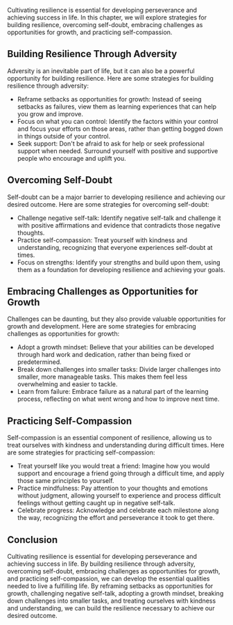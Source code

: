 
Cultivating resilience is essential for developing perseverance and achieving success in life. In this chapter, we will explore strategies for building resilience, overcoming self-doubt, embracing challenges as opportunities for growth, and practicing self-compassion.

Building Resilience Through Adversity
-------------------------------------

Adversity is an inevitable part of life, but it can also be a powerful opportunity for building resilience. Here are some strategies for building resilience through adversity:

* Reframe setbacks as opportunities for growth: Instead of seeing setbacks as failures, view them as learning experiences that can help you grow and improve.
* Focus on what you can control: Identify the factors within your control and focus your efforts on those areas, rather than getting bogged down in things outside of your control.
* Seek support: Don't be afraid to ask for help or seek professional support when needed. Surround yourself with positive and supportive people who encourage and uplift you.

Overcoming Self-Doubt
---------------------

Self-doubt can be a major barrier to developing resilience and achieving our desired outcome. Here are some strategies for overcoming self-doubt:

* Challenge negative self-talk: Identify negative self-talk and challenge it with positive affirmations and evidence that contradicts those negative thoughts.
* Practice self-compassion: Treat yourself with kindness and understanding, recognizing that everyone experiences self-doubt at times.
* Focus on strengths: Identify your strengths and build upon them, using them as a foundation for developing resilience and achieving your goals.

Embracing Challenges as Opportunities for Growth
------------------------------------------------

Challenges can be daunting, but they also provide valuable opportunities for growth and development. Here are some strategies for embracing challenges as opportunities for growth:

* Adopt a growth mindset: Believe that your abilities can be developed through hard work and dedication, rather than being fixed or predetermined.
* Break down challenges into smaller tasks: Divide larger challenges into smaller, more manageable tasks. This makes them feel less overwhelming and easier to tackle.
* Learn from failure: Embrace failure as a natural part of the learning process, reflecting on what went wrong and how to improve next time.

Practicing Self-Compassion
--------------------------

Self-compassion is an essential component of resilience, allowing us to treat ourselves with kindness and understanding during difficult times. Here are some strategies for practicing self-compassion:

* Treat yourself like you would treat a friend: Imagine how you would support and encourage a friend going through a difficult time, and apply those same principles to yourself.
* Practice mindfulness: Pay attention to your thoughts and emotions without judgment, allowing yourself to experience and process difficult feelings without getting caught up in negative self-talk.
* Celebrate progress: Acknowledge and celebrate each milestone along the way, recognizing the effort and perseverance it took to get there.

Conclusion
----------

Cultivating resilience is essential for developing perseverance and achieving success in life. By building resilience through adversity, overcoming self-doubt, embracing challenges as opportunities for growth, and practicing self-compassion, we can develop the essential qualities needed to live a fulfilling life. By reframing setbacks as opportunities for growth, challenging negative self-talk, adopting a growth mindset, breaking down challenges into smaller tasks, and treating ourselves with kindness and understanding, we can build the resilience necessary to achieve our desired outcome.
